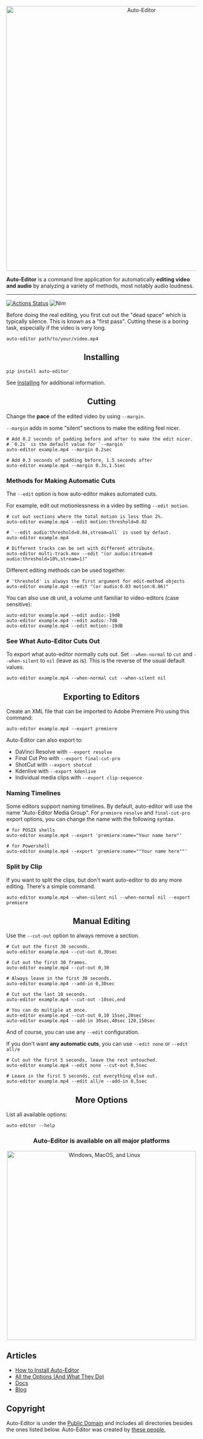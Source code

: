 <p align="center"><img src="https://auto-editor.com/img/auto-editor-banner.webp" title="Auto-Editor" width="700"></p>

**Auto-Editor** is a command line application for automatically **editing video and audio** by analyzing a variety of methods, most notably audio loudness.

---

[![Actions Status](https://img.shields.io/github/actions/workflow/status/wyattblue/auto-editor/build.yml?style=flat)](https://github.com/wyattblue/auto-editor/actions)
![Nim](https://img.shields.io/badge/nim-%23FFE953.svg?style=flat&logo=nim&logoColor=black)

Before doing the real editing, you first cut out the "dead space" which is typically silence. This is known as a "first pass". Cutting these is a boring task, especially if the video is very long.

```
auto-editor path/to/your/video.mp4
```

<h2 align="center">Installing</h2>

```
pip install auto-editor
```

See [Installing](https://auto-editor.com/installing) for additional information.


<h2 align="center">Cutting</h2>

Change the **pace** of the edited video by using `--margin`.

`--margin` adds in some "silent" sections to make the editing feel nicer.

```
# Add 0.2 seconds of padding before and after to make the edit nicer.
# `0.2s` is the default value for `--margin`
auto-editor example.mp4 --margin 0.2sec

# Add 0.3 seconds of padding before, 1.5 seconds after
auto-editor example.mp4 --margin 0.3s,1.5sec
```

### Methods for Making Automatic Cuts
The `--edit` option is how auto-editor makes automated cuts.

For example, edit out motionlessness in a video by setting `--edit motion`.

```
# cut out sections where the total motion is less than 2%.
auto-editor example.mp4 --edit motion:threshold=0.02

# `--edit audio:threshold=0.04,stream=all` is used by defaut.
auto-editor example.mp4

# Different tracks can be set with different attribute.
auto-editor multi-track.mov --edit "(or audio:stream=0 audio:threshold=10%,stream=1)"
```

Different editing methods can be used together.
```
# 'threshold' is always the first argument for edit-method objects
auto-editor example.mp4 --edit "(or audio:0.03 motion:0.06)"
```

You can also use `dB` unit, a volume unit familiar to video-editors (case sensitive):
```
auto-editor example.mp4 --edit audio:-19dB
auto-editor example.mp4 --edit audio:-7dB
auto-editor example.mp4 --edit motion:-19dB
```

### See What Auto-Editor Cuts Out
To export what auto-editor normally cuts out. Set `--when-normal` to `cut` and `--when-silent` to `nil` (leave as is). This is the reverse of the usual default values.

```
auto-editor example.mp4 --when-normal cut --when-silent nil
```

<h2 align="center">Exporting to Editors</h2>

Create an XML file that can be imported to Adobe Premiere Pro using this command:

```
auto-editor example.mp4 --export premiere
```

Auto-Editor can also export to:
- DaVinci Resolve with `--export resolve`
- Final Cut Pro with `--export final-cut-pro`
- ShotCut with `--export shotcut`
- Kdenlive with `--export kdenlive`
- Individual media clips with `--export clip-sequence`

### Naming Timelines
Some editors support naming timelines. By default, auto-editor will use the name "Auto-Editor Media Group". For `premiere` `resolve` and `final-cut-pro` export options, you can change the name with the following syntax.

```
# for POSIX shells
auto-editor example.mp4 --export 'premiere:name="Your name here"'

# for Powershell
auto-editor example.mp4 --export 'premiere:name=""Your name here""'
```

### Split by Clip

If you want to split the clips, but don't want auto-editor to do any more editing. There's a simple command.
```
auto-editor example.mp4 --when-silent nil --when-normal nil --export premiere
```

<h2 align="center">Manual Editing</h2>

Use the `--cut-out` option to always remove a section.

```
# Cut out the first 30 seconds.
auto-editor example.mp4 --cut-out 0,30sec

# Cut out the first 30 frames.
auto-editor example.mp4 --cut-out 0,30

# Always leave in the first 30 seconds.
auto-editor example.mp4 --add-in 0,30sec

# Cut out the last 10 seconds.
auto-editor example.mp4 --cut-out -10sec,end

# You can do multiple at once.
auto-editor example.mp4 --cut-out 0,10 15sec,20sec
auto-editor example.mp4 --add-in 30sec,40sec 120,150sec
```

And of course, you can use any `--edit` configuration.

If you don't want **any automatic cuts**, you can use `--edit none` or `--edit all/e`

```
# Cut out the first 5 seconds, leave the rest untouched.
auto-editor example.mp4 --edit none --cut-out 0,5sec

# Leave in the first 5 seconds, cut everything else out.
auto-editor example.mp4 --edit all/e --add-in 0,5sec
```

<h2 align="center">More Options</h2>

List all available options:

```
auto-editor --help
```

<h3 align="center">Auto-Editor is available on all major platforms</h3>
<p align="center"><img src="https://auto-editor.com/img/cross-platform.webp" width="500" title="Windows, MacOS, and Linux"></p>

## Articles
 - [How to Install Auto-Editor](https://auto-editor.com/installing)
 - [All the Options (And What They Do)](https://auto-editor.com/ref/options)
 - [Docs](https://auto-editor.com/docs)
 - [Blog](https://basswood-io.com/blog/)

## Copyright
Auto-Editor is under the [Public Domain](https://github.com/WyattBlue/auto-editor/blob/master/LICENSE) and includes all directories besides the ones listed below. Auto-Editor was created by [these people.](https://auto-editor.com/blog/thank-you-early-testers)
